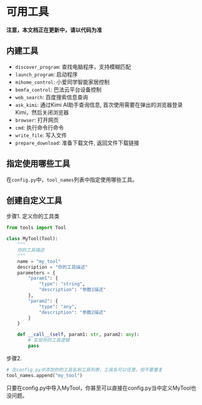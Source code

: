 # 可用工具

**注意，本文档正在更新中，请以代码为准**

## 内建工具
- `discover_program`: 查找电脑程序，支持模糊匹配
- `launch_program`: 启动程序
- `mihome_control`: 小爱同学智能家居控制
- `bemfa_control`: 巴法云平台设备控制
- `web_search`: 百度搜索信息查询
- `ask_kimi`: 通过Kimi AI助手查询信息, 首次使用需要在弹出的浏览器登录Kimi，然后关闭浏览器
- `browser`: 打开网页
- `cmd`: 执行命令行命令
- `write_file`: 写入文件
- `prepare_download`: 准备下载文件, 返回文件下载链接

## 指定使用哪些工具

在`config.py`中，`tool_names`列表中指定使用哪些工具。

## 创建自定义工具

步骤1. 定义你的工具类
```python
from tools import Tool

class MyTool(Tool):
    """
    你的工具描述
    """
    name = "my_tool"
    description = "你的工具描述"
    parameters = {
        "param1": {
            "type": "string",
            "description": "参数1描述"
        },
        "param2": {
            "type": "any",
            "description": "参数2描述"
        }
    }

    def __call__(self, param1: str, param2: any):
        # 实现你的工具逻辑
        pass


```
步骤2.
```python
# 在config.py中添加你的工具名到工具列表，工具名可以任意，但不要重复
tool_names.append("my_tool") 
```

只要在config.py中导入MyTool，你甚至可以直接在config.py当中定义MyTool也没问题。
